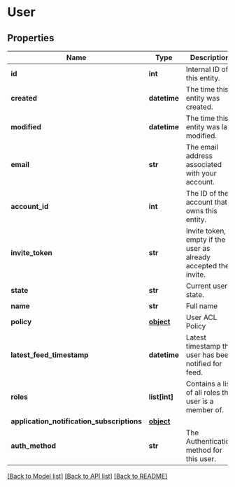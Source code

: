 # User


## Properties
Name | Type | Description | Notes
------------ | ------------- | ------------- | -------------
**id** | **int** | Internal ID of this entity. | 
**created** | **datetime** | The time this entity was created. | 
**modified** | **datetime** | The time this entity was last modified. | 
**email** | **str** | The email address associated with your account. | 
**account_id** | **int** | The ID of the account that owns this entity. | 
**invite_token** | **str** | Invite token, empty if the user as already accepted their invite. | 
**state** | **str** | Current user state. | 
**name** | **str** | Full name | 
**policy** | [**object**](.md) | User ACL Policy | 
**latest_feed_timestamp** | **datetime** | Latest timestamp the user has been notified for feed. | [optional] 
**roles** | **list[int]** | Contains a list of all roles the user is a member of. | [optional] 
**application_notification_subscriptions** | [**object**](.md) |  | [optional] 
**auth_method** | **str** | The Authentication method for this user. | [optional] 

[[Back to Model list]](../README.md#documentation-for-models) [[Back to API list]](../README.md#documentation-for-api-endpoints) [[Back to README]](../README.md)


